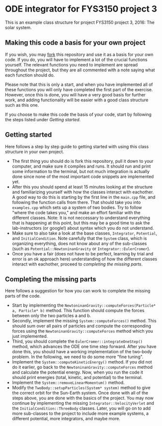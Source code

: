 # ODE integrator for FYS3150 project 3
This is an example class structure for project FYS3150 project 3, 2016: The solar system. 

## Making this code a basis for your own project
If you wish, you may [fork](https://help.github.com/articles/fork-a-repo/) this repository and use it as a basis for your own code. If you do, you will have to implement a lot of the crucial functions yourself. The relevant functions you need to implement are spread throughout the project, but they are all commented with a note saying what each function should do.

Please note that this is only a start, and when you have implemented all of these functions you will only have completed the first part of the exercise. However, once this is done, you will have a very good basis for further work, and adding functionality will be easier with a good class structure such as this one.

If you choose to make this code the basis of your code, start by following the steps listed under _Getting started_.

## Getting started
Here follows a step by step guide to getting started with using this class structure in your own project.
- The first thing you should do is fork this repository, pull it down to your computer, and make sure it compiles and runs. It should run and print some information to the terminal, but not much integration is actually done since none of the most important code snippets are implemented yet. 
- After this you should spend at least 15 minutes looking at the structure and familiarizing yourself with how the classes interact with eachother. A good way to do this is starting by the first line in the `main.cpp` file, and following the function calls from there. That should take you into `examples.cpp` which sets up a system of two bodies. Try to follow "where the code takes you," and make an effort familiar with the different classes. Note: It is not neccessary to understand everything that is happening at this point, but this may be a good time to ask the lab-instructors (or google!) about syntax which you do not understand. 
- Make sure to also take a look at the base classes, `Integrator`, `Potential`, and `InitialCondition`. Note carefully that the `System` class, which is organizing everything, does not know about any of the sub-classes (such as `Potential::NewtoninanGravity` or `Integrator::EulerCromer`).
- Once you have a fair (does not have to be perfect, learning by trial and error is an ok approach here) understanding of how the different classes interact with eachother, proceed to _completing the missing parts_.

## Completing the missing parts
Here follows a suggestion for how you can work to complete the missing parts of the code.
- Start by implementing the `NewtoninanGravity::computeForces(Particle* a, Particle* b)` method. This function should compute the forces between only the two particles a and b.
- Secondly, implement the missing `System::computeForces()` method. This should sum over all pairs of particles and compute the corresponding forces using the `NewtoninanGravity::computeForces` method which you just implemented.
- Third, you should complete the `EulerCromer::integrateOneStep()` method, which advances the ODE one time step forward. 
After you have done this, you should have a working implementation of the two-body problem. In the following, we need to do some more "fine tuning".
- Implement the `System::computeKineticEnergy()` method. If you did not do it earlier, go back to the `NewtoninanGravity::computeForces` method and calculate the potential energy. Now, when you run the code it should print energies (total, kinetic, and potential) to the terminal.
- Implement the `System::removeLinearMomentum()` method. 
- Modify the `TwoBody::setupParticles(System* system)` method to give the correct orbit for the Sun-Earth system. 
Once done with all of the steps above, you are done with the basics of the project. You may now continue by implementing the missing `Integrator::VelocityVerlet` and the `InitialCondition::ThreeBody` classes. Later, you will go on to add more sub-classes to the project to include more example systems, a different potential, more integrators, and maybe more.




